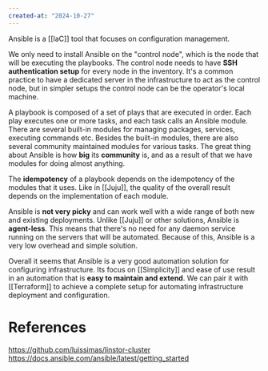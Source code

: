 ```yaml
---
created-at: "2024-10-27"
---
```


Ansible is a [[IaC]] tool that focuses on configuration management.

We only need to install Ansible on the "control node", which is the node that will be executing the playbooks. The control node needs to have **SSH authentication setup** for every node in the inventory. It's a common practice to have a dedicated server in the infrastructure to act as the control node, but in simpler setups the control node can be the operator's local machine.

A playbook is composed of a set of plays that are executed in order. Each play executes one or more tasks, and each task calls an Ansible module. There are several built-in modules for managing packages, services, executing commands etc. Besides the built-in modules, there are also several community maintained modules for various tasks. The great thing about Ansible is how **big** its **community** is, and as a result of that we have modules for doing almost anything.

The **idempotency** of a playbook depends on the idempotency of the modules that it uses. Like in [[Juju]], the quality of the overall result depends on the implementation of each module.

Ansible is **not very picky** and can work well with a wide range of both new and existing deployments. Unlike [[Juju]] or other solutions, Ansible is **agent-less**. This means that there's no need for any daemon service running on the servers that will be automated. Because of this, Ansible is a very low overhead and simple solution.

Overall it seems that Ansible is a very good automation solution for configuring infrastructure. Its focus on [[Simplicity]] and ease of use result in an automation that is **easy to maintain and extend**. We can pair it with [[Terraform]] to achieve a complete setup for automating infrastructure deployment and configuration.

# References

https://github.com/luissimas/linstor-cluster
https://docs.ansible.com/ansible/latest/getting_started